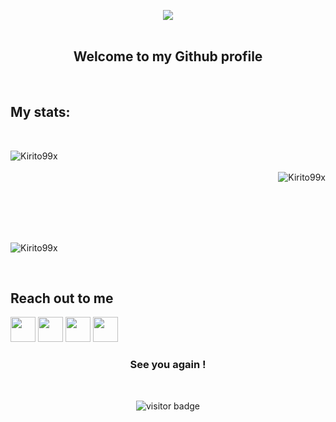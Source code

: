 <p align="center"> 
 <img src = "https://img.shields.io/badge/Hey-Visitor%20!-brightgreen"> 
 <br/> <br/>
</p>

<!-- <p align="center"> 
 <img src="https://cdn3.iconfinder.com/data/icons/new-year-2102/200/new_year-gr-12-512.png" width="80px">
 <img src="https://cdn3.iconfinder.com/data/icons/new-year-2102/200/new_year-gr-05-512.png" width="80px">
 <img src="https://cdn3.iconfinder.com/data/icons/new-year-2102/200/new_year-gr-05-512.png" width="80px">
 <img src="https://cdn3.iconfinder.com/data/icons/new-year-2102/200/new_year-gr-01-512.png" width="80px">
</p> -->

<h2 align="center">
 Welcome to my Github profile 
</h2> 
<br/>

<!-- ***** MY STATS ***** -->

<h2 align="left">
 My stats:
</h2> 
<br/>

<p> 
 <img align="left" src="https://github-readme-stats.vercel.app/api?username=Kirito99x&show_icons=true&theme=ambient_gradient" alt="Kirito99x"> 
 <br/><br/>
 <img align="right" src="https://github-readme-stats.vercel.app/api/top-langs/?username=Kirito99x&theme=ambient_gradient" alt="Kirito99x"> 
</p>

<p> 
 <br/><br/><br/><br/><br/>
<p align="left">
 <img align="center" src="https://github-readme-streak-stats.herokuapp.com/?user=Kirito99x&show_icons=true&theme=ambient_gradient" alt="Kirito99x" />
</p> 
</p>
<br/>

<!-- ******************** -->


<!-- ***** REACH OUT TO ME ***** -->

<h2>
 Reach out to me 
</h2>

[<img src="https://cdn4.iconfinder.com/data/icons/colorful-guache-social-media-logos-1/159/social-media_linkedin-512.png" width="40">](https://www.linkedin.com/in/mohamed-ali-871a6b176/) 
[<img src="https://cdn3.iconfinder.com/data/icons/colorful-guache-social-media-logos-1/159/social-media_GitHub-512.png" width="40">](https://github.com/Kirito99x)
[<img src="https://cdn4.iconfinder.com/data/icons/colorful-guache-social-media-logos-1/155/social-media_instagram-black-512.png" width="40">](https://www.instagram.com/moe_syf99?igsh=MXBoZW5jb2xzNmUzcQ==)
[<img src="https://cdn2.iconfinder.com/data/icons/colorful-guache-social-media-logos-1/155/social-media_twitter-512.png" width="40">](https://twitter.com/mohmad123456761?t=Z5BQYwYKXZPtPbNj2gCcdg&s=09)
<!-- *************************** -->


<!-- ***** FOOTER ***** -->

<h3 align="center">
 See you again ! 
</h3>

<br/>

<p align="center">
    <img align="center" src="https://visitor-badge.glitch.me/badge?page_id=tridibsamanta" alt="visitor badge"/>
</p>

<!-- ****************** -->
